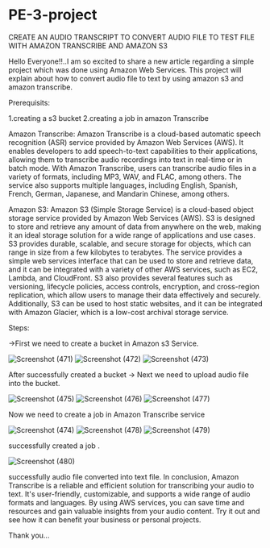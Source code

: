 # PE-3-project


CREATE AN AUDIO TRANSCRIPT TO CONVERT AUDIO FILE TO TEST FILE WITH AMAZON TRANSCRIBE AND AMAZON S3

Hello Everyone!!..I am so excited to share a new article regarding a simple project which was done using Amazon Web Services. This project will explain about how to convert audio file to text by using amazon s3 and amazon transcribe.

Prerequisits:

1.creating a s3 bucket
2.creating a job in amazon Transcribe

Amazon Transcribe:
Amazon Transcribe is a cloud-based automatic speech recognition (ASR) service provided by Amazon Web Services (AWS). It enables developers to add speech-to-text capabilities to their applications, allowing them to transcribe audio recordings into text in real-time or in batch mode.
With Amazon Transcribe, users can transcribe audio files in a variety of formats, including MP3, WAV, and FLAC, among others. The service also supports multiple languages, including English, Spanish, French, German, Japanese, and Mandarin Chinese, among others.

Amazon S3:
Amazon S3 (Simple Storage Service) is a cloud-based object storage service provided by Amazon Web Services (AWS). S3 is designed to store and retrieve any amount of data from anywhere on the web, making it an ideal storage solution for a wide range of applications and use cases.
S3 provides durable, scalable, and secure storage for objects, which can range in size from a few kilobytes to terabytes. The service provides a simple web services interface that can be used to store and retrieve data, and it can be integrated with a variety of other AWS services, such as EC2, Lambda, and CloudFront.
S3 also provides several features such as versioning, lifecycle policies, access controls, encryption, and cross-region replication, which allow users to manage their data effectively and securely. Additionally, S3 can be used to host static websites, and it can be integrated with Amazon Glacier, which is a low-cost archival storage service.

Steps:

->First we need to create a bucket in Amazon s3 Service.

![Screenshot (471)](https://user-images.githubusercontent.com/91054688/232242538-e105eb81-255f-46df-9f36-18b5a52deaf4.png)
![Screenshot (472)](https://user-images.githubusercontent.com/91054688/232242540-4cf1857f-c5f0-4166-956f-7e31e90b2fa7.png)
![Screenshot (473)](https://user-images.githubusercontent.com/91054688/232242542-ad095ba4-0912-415a-a42b-589cc8a88920.png)

After successfully created a bucket
-> Next we need to upload audio file into the bucket.

![Screenshot (475)](https://user-images.githubusercontent.com/91054688/232242816-ed6e1ace-9d12-4ab6-b30b-66a3c0250e66.png)
![Screenshot (476)](https://user-images.githubusercontent.com/91054688/232242833-5a286a01-5fc4-499f-a024-e62965a4ad3d.png)
![Screenshot (477)](https://user-images.githubusercontent.com/91054688/232242838-6b83ec76-726f-49c1-9144-a64f439c2014.png)

Now we need to create a job in Amazon Transcribe service

![Screenshot (474)](https://user-images.githubusercontent.com/91054688/232242919-a8cae606-0c0b-4fb4-8904-c2063788f83d.png)
![Screenshot (478)](https://user-images.githubusercontent.com/91054688/232242931-e202eabd-fde5-4859-b4b2-26c53f38a4a1.png)
![Screenshot (479)](https://user-images.githubusercontent.com/91054688/232242988-ebcc5e9a-f1a0-42bb-a888-28d8a1513418.png)

successfully created a job .

![Screenshot (480)](https://user-images.githubusercontent.com/91054688/232243033-68388ecf-5ca3-4c1e-8ab7-2a9d3b3b203c.png)

successfully audio file converted into text file.
In conclusion, Amazon Transcribe is a reliable and efficient solution for transcribing your audio to text. It's user-friendly, customizable, and supports a wide range of audio formats and languages. By using AWS services, you can save time and resources and gain valuable insights from your audio content. Try it out and see how it can benefit your business or personal projects.

Thank you...

